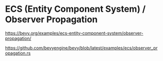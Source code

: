 # ECS (Entity Component System) / Observer Propagation

<https://bevy.org/examples/ecs-entity-component-system/observer-propagation/>

<https://github.com/bevyengine/bevy/blob/latest/examples/ecs/observer_propagation.rs>
